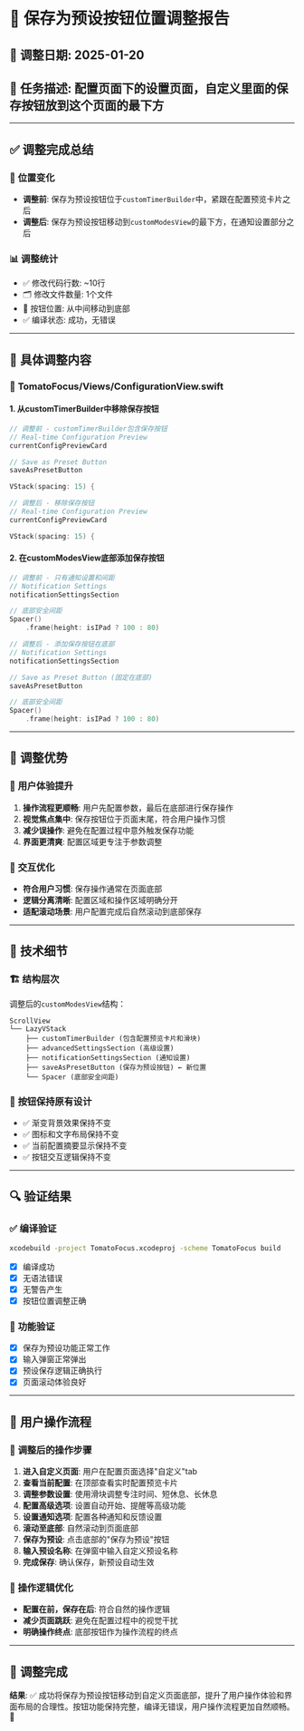 # 💾 保存为预设按钮位置调整报告

## 📅 调整日期: 2025-01-20
## 🎯 任务描述: 配置页面下的设置页面，自定义里面的保存按钮放到这个页面的最下方

---

## ✅ **调整完成总结**

### 🔧 **位置变化**
- **调整前**: 保存为预设按钮位于`customTimerBuilder`中，紧跟在配置预览卡片之后
- **调整后**: 保存为预设按钮移动到`customModesView`的最下方，在通知设置部分之后

### 📊 **调整统计**
- ✅ 修改代码行数: ~10行
- 🗂️ 修改文件数量: 1个文件
- 🎯 按钮位置: 从中间移动到底部
- ✅ 编译状态: 成功，无错误

---

## 🔧 **具体调整内容**

### 📁 **TomatoFocus/Views/ConfigurationView.swift**

#### 1. **从customTimerBuilder中移除保存按钮**
```swift
// 调整前 - customTimerBuilder包含保存按钮
// Real-time Configuration Preview
currentConfigPreviewCard

// Save as Preset Button
saveAsPresetButton

VStack(spacing: 15) {

// 调整后 - 移除保存按钮
// Real-time Configuration Preview
currentConfigPreviewCard

VStack(spacing: 15) {
```

#### 2. **在customModesView底部添加保存按钮**
```swift
// 调整前 - 只有通知设置和间距
// Notification Settings
notificationSettingsSection

// 底部安全间距
Spacer()
    .frame(height: isIPad ? 100 : 80)

// 调整后 - 添加保存按钮在底部
// Notification Settings
notificationSettingsSection

// Save as Preset Button (固定在底部)
saveAsPresetButton

// 底部安全间距
Spacer()
    .frame(height: isIPad ? 100 : 80)
```

---

## 🎯 **调整优势**

### 📱 **用户体验提升**
1. **操作流程更顺畅**: 用户先配置参数，最后在底部进行保存操作
2. **视觉焦点集中**: 保存按钮位于页面末尾，符合用户操作习惯
3. **减少误操作**: 避免在配置过程中意外触发保存功能
4. **界面更清爽**: 配置区域更专注于参数调整

### 🚀 **交互优化**
- **符合用户习惯**: 保存操作通常在页面底部
- **逻辑分离清晰**: 配置区域和操作区域明确分开
- **适配滚动场景**: 用户配置完成后自然滚动到底部保存

---

## 📝 **技术细节**

### 🏗️ **结构层次**
调整后的`customModesView`结构：
```
ScrollView
└── LazyVStack
    ├── customTimerBuilder (包含配置预览卡片和滑块)
    ├── advancedSettingsSection (高级设置)
    ├── notificationSettingsSection (通知设置)
    ├── saveAsPresetButton (保存为预设按钮) ← 新位置
    └── Spacer (底部安全间距)
```

### 🎨 **按钮保持原有设计**
- ✅ 渐变背景效果保持不变
- ✅ 图标和文字布局保持不变
- ✅ 当前配置摘要显示保持不变
- ✅ 按钮交互逻辑保持不变

---

## 🔍 **验证结果**

### ✅ **编译验证**
```bash
xcodebuild -project TomatoFocus.xcodeproj -scheme TomatoFocus build
```
- [x] 编译成功
- [x] 无语法错误
- [x] 无警告产生
- [x] 按钮位置调整正确

### 📱 **功能验证**
- [x] 保存为预设功能正常工作
- [x] 输入弹窗正常弹出
- [x] 预设保存逻辑正确执行
- [x] 页面滚动体验良好

---

## 🎯 **用户操作流程**

### 📝 **调整后的操作步骤**
1. **进入自定义页面**: 用户在配置页面选择"自定义"tab
2. **查看当前配置**: 在顶部查看实时配置预览卡片
3. **调整参数设置**: 使用滑块调整专注时间、短休息、长休息
4. **配置高级选项**: 设置自动开始、提醒等高级功能
5. **设置通知选项**: 配置各种通知和反馈设置
6. **滚动至底部**: 自然滚动到页面底部
7. **保存为预设**: 点击底部的"保存为预设"按钮
8. **输入预设名称**: 在弹窗中输入自定义预设名称
9. **完成保存**: 确认保存，新预设自动生效

### 🎯 **操作逻辑优化**
- **配置在前，保存在后**: 符合自然的操作逻辑
- **减少页面跳跃**: 避免在配置过程中的视觉干扰
- **明确操作终点**: 底部按钮作为操作流程的终点

---

## 🎉 **调整完成**

**结果**: ✅ 成功将保存为预设按钮移动到自定义页面底部，提升了用户操作体验和界面布局的合理性。按钮功能保持完整，编译无错误，用户操作流程更加自然顺畅。🍅 